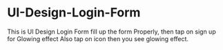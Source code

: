 # UI-Design-Login-Form
This is UI Design Login Form fill up the form 
Properly, then tap on sign up for Glowing effect
Also tap on icon then you see glowing effect. 
